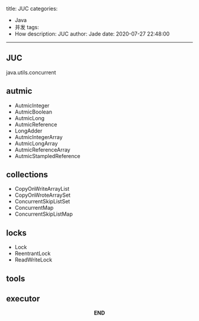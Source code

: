 title: JUC
categories:
  - Java
  - 并发
tags:
  - How
description: JUC
author: Jade
date: 2020-07-27 22:48:00
---

## JUC
java.utils.concurrent

## autmic
- AutmicInteger
- AutmicBoolean
- AutmicLong
- AutmicReference
- LongAdder
- AutmicIntegerArray
- AutmicLongArray
- AutmicReferenceArray
- AutmicStampledReference

## collections 
- CopyOnWriteArrayList
- CopyOnWroteArraySet
- ConcurrentSkipListSet
- ConcurrentMap
- ConcurrentSkipListMap

## locks
- Lock
- ReentrantLock
- ReadWriteLock

## tools

## executor

<p style="text-align: center"><strong>END</strong></p>